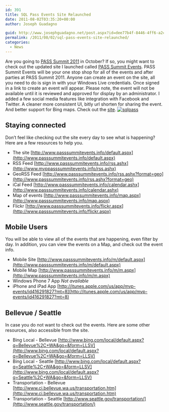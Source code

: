 ```yaml
---
id: 391
title: SQL Pass Events Site Relaunched
date: 2011-08-02T03:35:20+00:00
author: Joseph Guadagno

guid: http://www.josephguadagno.net/post.aspx?id=dee77b4f-8446-4ff6-a2c0-56d81bd4c56b
permalink: /2011/08/02/sql-pass-events-site-relaunched/
categories:
  - News
---
```

Are you going to [PASS Summit 2011](http://www.sqlpass.org/summit/2011/) in October? If so, you might want to check out the updated site I launched called [PASS Summit Events](http://passsummitevents.info). PASS Summit Events will be your one stop shop for all of the events and after parties at PASS Summit 2011. Anyone can create an event on the site, all you need to do is sign in with your Windows Live credentials. Once signed in a link to create an event will appear. Please note, the event will not be available until it is reviewed and approved for display by an administrator. I added a few social media features like integration with Facebook and Twitter. A cleaner more consistent UI, bitly url shorten for sharing the event. And better support for Bing maps. Check out the [site](http://passsummitevents.info). [![sqlpass](https://www.josephguadagno.net/wp-content/uploads/2015/03/sqlpass_thumb.png "sqlpass")](https://www.josephguadagno.net/wp-content/uploads/2015/03/sqlpass.png)

## Staying connected

Don’t feel like checking out the site every day to see what is happening? Here are a few resources to help you. 

* The site [http://www.passsummitevents.info/default.aspx](http://www.passsummitevents.info/default.aspx)
* RSS Feed [http://www.passsummitevents.info/rss.ashx](http://www.mvppasssummitevents.info/rss.ashx)
* GeoRSS Feed [http://www.passsummitevents.info/rss.ashx?format=geo](http://www.passsummitevents.info/rss.ashx?format=geo)
* iCal Feed [http://www.passsummitevents.info/calendar.ashx](http://www.passsummitevents.info/calendar.ashx)
* Map of events [http://www.passsummitevents.info/map.aspx](http://www.passsummitevents.info/map.aspx)
* Flickr [http://www.passsummitevents.info/flickr.aspx](http://www.passsummitevents.info/flickr.aspx)

## Mobile Users

You will be able to view all of the events that are happening, even filter by day. In addition, you can view the events on a Map, and check out the event info. 

* Mobile Site [http://www.passsummitevents.info/m/default.aspx](http://www.passsummitevents.info/m/default.aspx)
* Mobile Map [http://www.passsummitevents.info/m/m.aspx](http://www.passsummitevents.info/m/m.aspx)
* Windows Phone 7 App _Not available_
* iPhone and iPad App [http://itunes.apple.com/us/app/mvp-events/id416291827?mt=8](http://itunes.apple.com/us/app/mvp-events/id416291827?mt=8)

## Bellevue / Seattle

In case you do not want to check out the events. Here are some other resources, also accessible from the site.

* Bing Local - Bellevue [http://www.bing.com/local/default.aspx?q=Bellevue%2C+WA&go=&form=LLSV](http://www.bing.com/local/default.aspx?q=Bellevue%2C+WA&go=&form=LLSV) 
* Bing Local - Seattle [http://www.bing.com/local/default.aspx?q=Seattle%2C+WA&go=&form=LLSV](http://www.bing.com/local/default.aspx?q=Seattle%2C+WA&go=&form=LLSV) 
* Transportation - Bellevue [http://www.ci.bellevue.wa.us/transportation.htm](http://www.ci.bellevue.wa.us/transportation.htm)
* Transportation - Seattle [http://www.seattle.gov/transportation/](http://www.seattle.gov/transportation/)